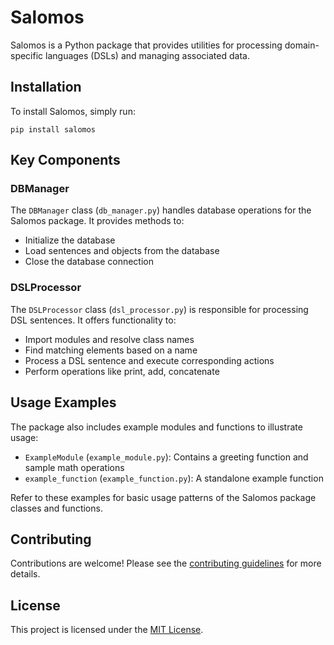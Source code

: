 # Salomos

Salomos is a Python package that provides utilities for processing domain-specific languages (DSLs) and managing associated data.

## Installation

To install Salomos, simply run:

```
pip install salomos
```

## Key Components

### DBManager

The `DBManager` class (`db_manager.py`) handles database operations for the Salomos package. It provides methods to:

- Initialize the database
- Load sentences and objects from the database
- Close the database connection

### DSLProcessor 

The `DSLProcessor` class (`dsl_processor.py`) is responsible for processing DSL sentences. It offers functionality to:

- Import modules and resolve class names
- Find matching elements based on a name
- Process a DSL sentence and execute corresponding actions
- Perform operations like print, add, concatenate

## Usage Examples

The package also includes example modules and functions to illustrate usage:

- `ExampleModule` (`example_module.py`): Contains a greeting function and sample math operations
- `example_function` (`example_function.py`): A standalone example function

Refer to these examples for basic usage patterns of the Salomos package classes and functions.

## Contributing

Contributions are welcome! Please see the [contributing guidelines](CONTRIBUTING.md) for more details.

## License

This project is licensed under the [MIT License](LICENSE).
